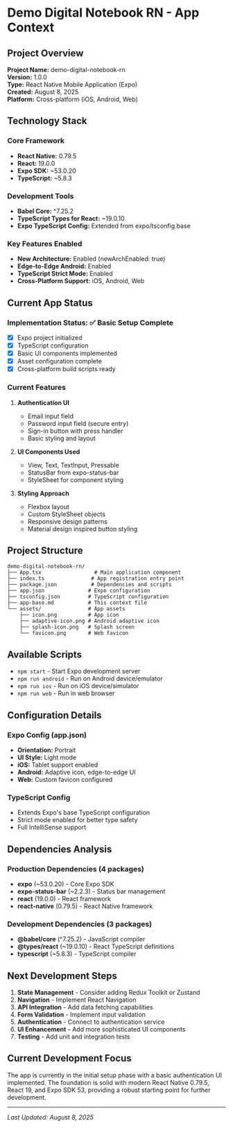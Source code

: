 # Demo Digital Notebook RN - App Context

## Project Overview
**Project Name:** demo-digital-notebook-rn  
**Version:** 1.0.0  
**Type:** React Native Mobile Application (Expo)  
**Created:** August 8, 2025  
**Platform:** Cross-platform (iOS, Android, Web)

## Technology Stack

### Core Framework
- **React Native:** 0.79.5
- **React:** 19.0.0  
- **Expo SDK:** ~53.0.20
- **TypeScript:** ~5.8.3

### Development Tools
- **Babel Core:** ^7.25.2
- **TypeScript Types for React:** ~19.0.10
- **Expo TypeScript Config:** Extended from expo/tsconfig.base

### Key Features Enabled
- **New Architecture:** Enabled (newArchEnabled: true)
- **Edge-to-Edge Android:** Enabled
- **TypeScript Strict Mode:** Enabled
- **Cross-Platform Support:** iOS, Android, Web

## Current App Status

### Implementation Status: ✅ Basic Setup Complete
- [x] Expo project initialized
- [x] TypeScript configuration
- [x] Basic UI components implemented
- [x] Asset configuration complete
- [x] Cross-platform build scripts ready

### Current Features
1. **Authentication UI**
   - Email input field
   - Password input field (secure entry)
   - Sign-in button with press handler
   - Basic styling and layout

2. **UI Components Used**
   - View, Text, TextInput, Pressable
   - StatusBar from expo-status-bar
   - StyleSheet for component styling

3. **Styling Approach**
   - Flexbox layout
   - Custom StyleSheet objects
   - Responsive design patterns
   - Material design inspired button styling

## Project Structure
```
demo-digital-notebook-rn/
├── App.tsx                 # Main application component
├── index.ts               # App registration entry point
├── package.json           # Dependencies and scripts
├── app.json              # Expo configuration
├── tsconfig.json         # TypeScript configuration
├── app-base.md           # This context file
└── assets/               # App assets
    ├── icon.png          # App icon
    ├── adaptive-icon.png # Android adaptive icon
    ├── splash-icon.png   # Splash screen
    └── favicon.png       # Web favicon
```

## Available Scripts
- `npm start` - Start Expo development server
- `npm run android` - Run on Android device/emulator
- `npm run ios` - Run on iOS device/simulator  
- `npm run web` - Run in web browser

## Configuration Details

### Expo Config (app.json)
- **Orientation:** Portrait
- **UI Style:** Light mode
- **iOS:** Tablet support enabled
- **Android:** Adaptive icon, edge-to-edge UI
- **Web:** Custom favicon configured

### TypeScript Config
- Extends Expo's base TypeScript configuration
- Strict mode enabled for better type safety
- Full IntelliSense support

## Dependencies Analysis

### Production Dependencies (4 packages)
- **expo** (~53.0.20) - Core Expo SDK
- **expo-status-bar** (~2.2.3) - Status bar management
- **react** (19.0.0) - React framework
- **react-native** (0.79.5) - React Native framework

### Development Dependencies (3 packages)
- **@babel/core** (^7.25.2) - JavaScript compiler
- **@types/react** (~19.0.10) - React TypeScript definitions
- **typescript** (~5.8.3) - TypeScript compiler

## Next Development Steps
1. **State Management** - Consider adding Redux Toolkit or Zustand
2. **Navigation** - Implement React Navigation
3. **API Integration** - Add data fetching capabilities
4. **Form Validation** - Implement input validation
5. **Authentication** - Connect to authentication service
6. **UI Enhancement** - Add more sophisticated UI components
7. **Testing** - Add unit and integration tests

## Current Development Focus
The app is currently in the initial setup phase with a basic authentication UI implemented. The foundation is solid with modern React Native 0.79.5, React 19, and Expo SDK 53, providing a robust starting point for further development.

---
*Last Updated: August 8, 2025*